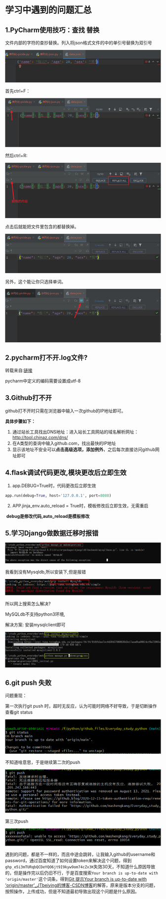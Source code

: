 # 学习中遇到的问题汇总

## 1.PyCharm使用技巧：查找 替换

文件内部的字符的查抄替换。列入将json格式文件的中的单引号替换为双引号

![](其他问题汇总.assets/1.png)

首先ctrl+F：

![](其他问题汇总.assets/2.png)

然后ctrl+R:

![](其他问题汇总.assets/3.png)

点击后就能把文件里包含的都替换掉。

![](其他问题汇总.assets/4.png)

另外，这个能让你只选择单词。

![](其他问题汇总.assets/5.png)

## 2.pycharm打不开.log文件?

转载来自:[链接](https://blog.csdn.net/weixin_44780625/article/details/118068491)

pycharm中定义的编码需要设置成utf-8

## 3.Github打不开

github打不开时只需在浏览器中输入一次github的IP地址即可。 

**具体步骤如下：**

1. 通过站长工具找出DNS地址：进入站长工具网站的域名解析网址：http://tool.chinaz.com/dns/ 
2. 在A类型的查询中输入github.com，找出最快的IP地址
3. 显示该地址不安全可以**点击高级选项，添加例外**，之后每次直接访问github网址即可

## 4.flask调试代码更改,模块更改后立即生效

1. app.DEBUG=True时，代码更改后立即生效

```python
app.run(debug=True, host='127.0.0.1', port=8080)
```

2. APP.jinja_env.auto_reload = True时，模板修改后立即生效，无需重启

​	**debug是修改代码,auto_reload是模板修改**

## 5.学习Django做数据迁移时报错

![](其他问题汇总.assets/数据库迁移.png)

我看到没有Mysqldb,所以安装下,但是报错

![](其他问题汇总.assets/安装mysqldb.png)

所以网上搜索怎么解决?

MySQLdb不支持python3环境,

解决方案: 安装mysqlclient即可

![](其他问题汇总.assets/安装mysqlclient.png)

## 6.git push 失败

问题重现：

第一次执行git push 时，超时无反应，认为可能时网络不好导致，于是切断操作查看git status

![](其他问题汇总.assets/image-20220318231845138.png)

不知道啥意思，于是继续第二次的push

![](其他问题汇总.assets/image-20220318232027756.png)

第三次push

![](其他问题汇总.assets/image-20220318232101372.png)

遇到的问题，都是不一样的，而且中途会跳转，让我输入github的username和password，通过百度知道了如何设置token来解决这个问题，得到`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`失效30天，不知道什么原因导致的，但是操作完以后仍旧不行，于是百度搜索`Your branch is up-to-date with 'origin/master'`这个词条，得到[Git 提示Your branch is up-to-date with 'origin/master'_JTbeiying的博客-CSDN博客](https://blog.csdn.net/qq_33912215/article/details/89000254)的解答，原来是版本分支的问题，按照操作，上传成功，但是不知道最初导致出现这个问题是什么原因。

